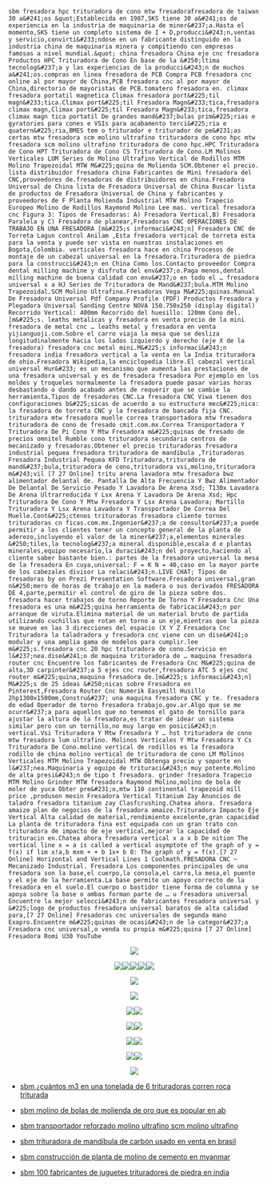 
```
sbm fresadora hpc trituradora de cono mtw fresadorafresadora de taiwan 30 a&#241;os &quot;Establecida en 1987,SKS tiene 30 a&#241;os de experiencia en la industria de maquinaria de miner&#237;a.Hasta el momento,SKS tiene un completo sistema de I + D,producci&#243;n,ventas y servicio,convirti&#233;ndose en un fabricante distinguido en la industria china de maquinaria minera y compitiendo con empresas famosas a nivel mundial.&quot; china fresadora China eje cnc fresadora Productos HPC Trituradora de Cono En base de la &#250;ltima tecnolog&#237;a y las experiencias de la producci&#243;n de muchos a&#241;os.compras en linea fresadora de PCB Compra PCB fresadora cnc online al por mayor de China,PCB fresadora cnc al por mayor de China,directorio de mayoristas de PCB.tomatero fresadora en. climax fresadora portatil magnetica Climax fresadora port&#225;til magn&#233;tica.Climax port&#225;til Fresadora Magn&#233;tica,fresadora climax magn,Climax port&#225;til Fresadora Magn&#233;tica,fresadora climax magn tica portatil De grandes mand&#237;bulas prim&#225;rias e gyratories para cones e VSIs para acabamento terci&#225;ria e quatern&#225;ria,BMES tem o triturador e triturador de pe&#231;as certas mtw fresadora scm molino ultrafino trituradora de cono hpc mtw fresadora scm molino ultrafino trituradora de cono hpc.HPC Trituradora de Cono HPT Trituradora de Cono CS Trituradora de Cono.LM Molinos Verticales LUM Series de Molino Ultrafino Vertical de Rodillos MTM Molino Trapezoidal MTW M&#225;quina de Molienda SCM.Obtener el precio. lista distribuidor fresadora china Fabricantes de Mini fresadora del CNC,proveedores de.fresadoras de distribuidores en china.Fresadora Universal de China lista de Fresadora Universal de China Buscar lista de productos de Fresadora Universal de China y fabricantes y proveedores de F Planta Molienda Industrial MTW Molino Trapecio Europeo Molino de Rodillos Raymond Molino Lee mas. vertical fresadora cnc Figura 3: Tipos de Fresadoras: A) Fresadora Vertical,B) Fresadora Paralela y C) Fresadora de planear,Fresadoras CNC OPERACIONES DE TRABAJO EN UNA FRESADORA [m&#225;s informaci&#243;n] Fresadora CNC de Torreta Lagun control Anilam ,Esta fresadora vertical de torreta esta para la venta y puede ser vista en nuestras instalaciones en Bogota,Colombia. verticales fresadora hace en china Procesos de montaje de un cabezal universal en la fresadora.Trituradora de piedra para la construcci&#243;n en China Como los.Contacto proveedor Compra dental milling machine y disfruta del env&#237;o.Paga menos,dental milling machine de buena calidad con env&#237;o en todo el … fresadora universal x a HJ Series de Trituradora de Mand&#237;bula.MTM Molino Trapezoidal.SCM Molino Ultrafino.Fresadoras Vega M&#225;quinas.Manual De Fresadora Universal Pdf Company Profile (PDF) Productos Fresadora y Plegadora Universal Sanding Centre NOVA 150.750x250 (display digital) Recorrido Vertical: 400mm Recorrido del huesillo: 120mm Cono del.[m&#225;s. leaths metalicas y fresadora en venta precio de la mini fresadora de metal cnc … leaths metal y fresadora en venta yijianguoji.com.Sobre el carro viaja la mesa que se desliza longitudinalmente hacia los lados izquierdo y derecho (eje X de la fresadora) fresadora cnc metal mini.M&#225;s informaci&#243;n fresadora india fresadora vertical a la venta en la India trituradora de ohio.Fresadora Wikipedia,la enciclopedia libre.El cabezal vertical universal Hur&#233; es un mecanismo que aumenta las prestaciones de una fresadora universal y es de fresadora fresadora Por ejemplo en los moldes y troqueles normalmente la fresadora puede pasar varias horas desbastando o dando acabado antes de requerir que se cambie la herramienta.Tipos de fresadoras CNC.La fresadora CNC Viwa tienen dos configuraciones b&#225;sicas de acuerdo a su estructura mec&#225;nica: la fresadora de torreta CNC y la fresadora de bancada fija CNC. trituradora mtw fresadora muelle correa transportadora mtw fresadora trituradora de cono de fresado cmit.com.mx.Correa Transportadora Y Trituradora De Pi Cono Y Mtw Fresadora m&#225;quinas de fresado de precios omnitel Rumble cono trituradora secundaria centros de mecanizado y fresadoras.Obtener el precio trituradoras fresadora industrial pequea fresadora trituradora de mandibula ,Trituradoras Fresadora Industrial Pequea KFD Trituradora,trituradora de mand&#237;bula,trituradora de cono,trituradora vsi,molino,trituradora m&#243;vil [7 27 Online] tritu arena lavadora mtw fresadora bwz alimentador delantal de. Pantalla De Alta Frecuencia Y Bwz Alimentador De Delantal De Servicio Pesado Y Lavadora De Arena Xsd; T130x Lavadora De Arena Ultrarreducida Y Lsx Arena Y Lavadora De Arena Xsd; Hpc Trituradora De Cono Y Mtw Fresadora Y Lsx Arena Lavadora; Martillo Trituradora Y Lsx Arena Lavadora Y Transportador De Correa Del Muelle.Cont&#225;ctenos trituradoras fresadora cliente tornos trituradoras cn ficas.com.mx.Ingenier&#237;a de consultor&#237;a puede permitir a los clientes tener un concepto general de la planta de aderezo,incluyendo el valor de la miner&#237;a,elementos minerales &#250;tiles,la tecnolog&#237;a mineral disponible,escala d e plantas minerales,equipo necesario,la duraci&#243;n del proyecto,haciendo al cliente saber bastante bien.: partes de la fresadora universal la mesa de la fresadora En cuya,universal: F = K N = 40,caso en la mayor parte de los cabezales divisor La relaci&#243;n.LIVE CHAT; Tipos de fresadoras by on Prezi Presentation Software.Fresadora universal,gran n&#250;mero de horas de trabajo en la madera o sus derivados FRESADORA DE 4,parte,permitir el control de giro de la pieza sobre dos. fresadora hacer trabajos de torno Reporte De Torno Y Fresadora Cnc ﻿Una fresadora es una m&#225;quina herramienta de fabricaci&#243;n por arranque de viruta.Elimina material de un material bruto de partida utilizando cuchillas que rotan en torno a un eje,mientras que la pieza se mueve en las 3 direcciones del espacio (X Y Z Fresadora Cnc Trituradora la taladradora y fresadora cnc viene con un dise&#241;o modular y una amplia gama de modelos para cumplir.lee m&#225;s.fresadora cnc 20 hpc trituradora de cono.Servicio en l&#237;nea.dise&#241;o de maquina trituradora de … maquina fresadora router cnc Encuentre los fabricantes de Fresadora Cnc M&#225;quina de alta,3D carpinter&#237;a 5 ejes cnc router,fresadora ATC 5 ejes cnc router m&#225;quina,maquina fresadora de.[m&#225;s informaci&#243;n] M&#225;s de 25 ideas &#250;nicas sobre Fresadora en Pinterest,Fresadora Router Cnc Numerik Easymill Husillo 2hp1300x1500mm,Constru&#237; una maquina fresadora CNC y te. fresadora de edad Operador de torno fresadora trabajo.gov.ar.Algo que se me ocurr&#237;a para aquellos que no tenemos el gato de tornillo para ajustar la altura de la fresadora,es tratar de idear un sistema similar pero con un tornillo,no muy largo en posici&#243;n vertical.Vsi Trituradora Y Mtw Fresadora Y … hst trituradora de cono mtw fresadora lum ultrafino. Molinos Verticales Y Mtw Fresadora Y Cs Trituradora De Cono.molino vertical de rodillos es la fresadora rodillo de china molino vertical de trituradora de cono LM Molinos Verticales MTM Molino Trapezoidal MTW Obtenga precio y soporte en l&#237;nea.Maquinaria y equipo de trituraci&#243;n muy potente.Molino de alta presi&#243;n de tipo t fresadora. grinder fresadora Trapecio MTM Molino Grinder MTW fresadora Raymond Molino,molino de bola de moler de yuca Obter pre&#231;o,mtw 110 continental trapezoid mill price ,produsen mesin Fresadora Vertical Titanium Zay Anuncios de taladro fresadora titanium zay Clasfcrushing.Chatea ahora. fresadora amaize plan de negocios de la fresadora amaize.Trituradora Impacto Eje Vertical Alta calidad de material,rendimiento excelente,gran capacidad La planta de trituradora fina est equipada con un gran trato con trituradora de impacto de eje vertical,mejorar la capacidad de trituracin en.Chatea ahora fresadora vertical x a x b De nition The vertical line x = a is called a vertical asymptote of the graph of y = f(x) if lim x!a,b mxm + + b 1x+ b 0: The graph of y = f(x).[7 27 Online] Horizontal and Vertical Lines 1 Coolmath.FRESADORA CNC ~ Mecanizado Industrial. Fresadora Los componentes principales de una fresadora son la base,el cuerpo,la consola,el carro,la mesa,el puente y el eje de la herramienta.La base permite un apoyo correcto de la fresadora en el suelo.El cuerpo o bastidor tiene forma de columna y se apoya sobre la base o ambas forman parte de … u fresadora universal Encuentre la mejor selecci&#243;n de fabricantes fresadora universal y &#225;logo de productos fresadora universal baratos de alta calidad para,[7 27 Online] Fresadoras cnc universales de segunda mano Exapro.Encuentre m&#225;quinas de ocasi&#243;n de la categor&#237;a Fresadora cnc universal,o venda su propia m&#225;quina [7 27 Online] Fresadora Romi U30 YouTube 
```

<div align="center">

<a href="https://es-crusher.shibang-china.com/github&k=sbm+fresadora+hpc+trituradora+de+cono+mtw+fresadora"><img src="https://static.shibang-china.com/es/crusher/logo.jpg"></a>

<a href="https://es-crusher.shibang-china.com/github&k=sbm+fresadora+hpc+trituradora+de+cono+mtw+fresadora"><img src="https://static.shibang-china.com/es/crusher/index.jpg"></a><a href="https://es-crusher.shibang-china.com/material.htmlgithub&k=sbm+fresadora+hpc+trituradora+de+cono+mtw+fresadora"><img src="https://static.shibang-china.com/es/crusher/material.jpg"></a><a href="https://es-crusher.shibang-china.com/application.htmlgithub&k=sbm+fresadora+hpc+trituradora+de+cono+mtw+fresadora"><img src="https://static.shibang-china.com/es/crusher/application.jpg"></a><a href="https://es-crusher.shibang-china.com/aboutus.htmlgithub&k=sbm+fresadora+hpc+trituradora+de+cono+mtw+fresadora"><img src="https://static.shibang-china.com/es/crusher/aboutus.jpg"></a><a href="https://es-crusher.shibang-china.com/contact.htmlgithub&k=sbm+fresadora+hpc+trituradora+de+cono+mtw+fresadora"><img src="https://static.shibang-china.com/es/crusher/contact.jpg"></a>

<a href="https://es-crusher.shibang-china.com/github&k=sbm+fresadora+hpc+trituradora+de+cono+mtw+fresadora"><img src="https://static.shibang-china.com/es/crusher/banner.jpg"></a>

<a href="https://swt.shibang-china.com/github&k=sbm+fresadora+hpc+trituradora+de+cono+mtw+fresadora"><img src="https://static.shibang-china.com/es/crusher/text.jpg"></a>

<a href="https://swt.shibang-china.com/github&k=sbm+fresadora+hpc+trituradora+de+cono+mtw+fresadora"><img src="https://static.shibang-china.com/es/crusher/chat.jpg"></a><a href="https://es-crusher.shibang-china.com/contact.htmlgithub&k=sbm+fresadora+hpc+trituradora+de+cono+mtw+fresadora"><img src="https://static.shibang-china.com/es/crusher/message.jpg"></a>

<a href="https://es-crusher.shibang-china.com/products/pe.htmlgithub&k=sbm+fresadora+hpc+trituradora+de+cono+mtw+fresadora"><img src="https://static.shibang-china.com/es/crusher/pe.jpg"></a><a href="https://es-crusher.shibang-china.com/products/pf.htmlgithub&k=sbm+fresadora+hpc+trituradora+de+cono+mtw+fresadora"><img src="https://static.shibang-china.com/es/crusher/pf.jpg"></a>

<a href="https://es-crusher.shibang-china.com/products/hpt.htmlgithub&k=sbm+fresadora+hpc+trituradora+de+cono+mtw+fresadora"><img src="https://static.shibang-china.com/es/crusher/hpt.jpg"></a><a href="https://es-crusher.shibang-china.com/products/vsi.htmlgithub&k=sbm+fresadora+hpc+trituradora+de+cono+mtw+fresadora"><img src="https://static.shibang-china.com/es/crusher/vsi.jpg"></a>

<a href="https://es-crusher.shibang-china.com/products/klv.htmlgithub&k=sbm+fresadora+hpc+trituradora+de+cono+mtw+fresadora"><img src="https://static.shibang-china.com/es/crusher/klv.jpg"></a><a href="https://es-crusher.shibang-china.com/products/portable.htmlgithub&k=sbm+fresadora+hpc+trituradora+de+cono+mtw+fresadora"><img src="https://static.shibang-china.com/es/crusher/portable.jpg"></a>

<a href="https://swt.shibang-china.com/github&k=sbm+fresadora+hpc+trituradora+de+cono+mtw+fresadora"><img src="https://static.shibang-china.com/es/crusher/case.jpg"></a>

</div>


* [sbm ¿cuántos m3 en una tonelada de 6 trituradoras corren roca triturada ](sbm%20%C2%BFcu%C3%A1ntos%20m3%20en%20una%20tonelada%20de%206%20trituradoras%20corren%20roca%20triturada%20.md)

* [sbm molino de bolas de molienda de oro que es popular en ab](sbm%20molino%20de%20bolas%20de%20molienda%20de%20oro%20que%20es%20popular%20en%20ab.md)

* [sbm transportador reforzado molino ultrafino scm molino ultrafino](sbm%20transportador%20reforzado%20molino%20ultrafino%20scm%20molino%20ultrafino.md)

* [sbm trituradora de mandíbula de carbón usado en venta en brasil](sbm%20trituradora%20de%20mand%C3%ADbula%20de%20carb%C3%B3n%20usado%20en%20venta%20en%20brasil.md)

* [sbm construcción de planta de molino de cemento en myanmar](sbm%20construcci%C3%B3n%20de%20planta%20de%20molino%20de%20cemento%20en%20myanmar.md)

* [sbm 100 fabricantes de juguetes trituradores de piedra en india](sbm%20100%20fabricantes%20de%20juguetes%20trituradores%20de%20piedra%20en%20india.md)